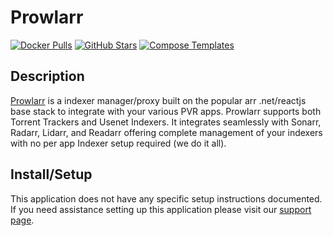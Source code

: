 # Prowlarr

[![Docker Pulls](https://img.shields.io/docker/pulls/linuxserver/prowlarr?style=flat-square&color=607D8B&label=docker%20pulls&logo=docker)](https://hub.docker.com/r/linuxserver/prowlarr)
[![GitHub Stars](https://img.shields.io/github/stars/linuxserver/docker-prowlarr?style=flat-square&color=607D8B&label=github%20stars&logo=github)](https://github.com/linuxserver/docker-prowlarr)
[![Compose Templates](https://img.shields.io/static/v1?style=flat-square&color=607D8B&label=compose&message=templates)](https://github.com/GhostWriters/DockSTARTer/tree/master/compose/.apps/prowlarr)

## Description

[Prowlarr](https://github.com/Prowlarr/Prowlarr) is a indexer manager/proxy
built on the popular arr .net/reactjs base stack to integrate with your various
PVR apps. Prowlarr supports both Torrent Trackers and Usenet Indexers. It
integrates seamlessly with Sonarr, Radarr, Lidarr, and Readarr offering complete
management of your indexers with no per app Indexer setup required (we do it all).

## Install/Setup

This application does not have any specific setup instructions documented. If
you need assistance setting up this application please visit our
[support page](https://dockstarter.com/basics/support/).
